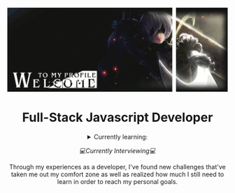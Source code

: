 <p align="center"> 
  <img src="https://raw.githubusercontent.com/boredasfawk/boredasfawk/master/.github/images/neir-space.gif">
</p>


<h1 align="center"><strong>Full-Stack Javascript Developer</strong></h1> 

<div align="center">
  <details>
  <summary>Currently learning: </summary>

  [C#](https://learn.microsoft.com/en-us/dotnet/csharp/tour-of-csharp/tutorials)
  
  </details>

  <em>💻Currently Interviewing💻</em>
</div>


<p align="center">
Through my experiences as a developer, I've found new challenges that've taken me out my comfort zone as well as realized how much I still need to learn in order to reach my personal goals.
</p>
